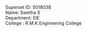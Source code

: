 Superset ID: 5018038 <br>
Name:        Swetha S <br>
Department:  EIE <br>
College   :  R.M.K Engineering College
 
